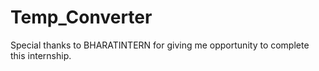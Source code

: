 # Temp_Converter
Special thanks to BHARATINTERN for giving me opportunity to complete this internship.
